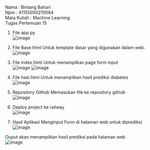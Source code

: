 Nama : Bintang Bahari <br>
Npm : 41155050210064 <br>
Mata Kuliah : Machine Learning <br>
Tugas Pertemuan 15 <br>
1.	File app.py <br>
 ![image](https://github.com/user-attachments/assets/b8cc3d5e-dc3d-4315-9767-a6bdf2a35ff6)

2.	File Base.html Untuk template dasar yang digunakan dalam web. <br>
 ![image](https://github.com/user-attachments/assets/172e7d96-cc26-4f48-867b-a17072382765)

3.	File index.html Untuk menampilkan page form input <br>
  ![image](https://github.com/user-attachments/assets/23b12dd5-1104-4b4b-a0f5-8925fba3145c)
![image](https://github.com/user-attachments/assets/88294ef2-42a5-4c2f-8d4a-4606eb0a072b)

4.	File hasi.html Untuk menampilkan hasil prediksi diabetes <br>
 ![image](https://github.com/user-attachments/assets/f2e25357-a5cd-4cc4-8f55-b432347e6cd4)

5.	Repository Github Memasukan file ke repository github <br>
 ![image](https://github.com/user-attachments/assets/a06c435e-77cb-45d3-b73d-c01af794ee82)

6.	Deploy project ke railway <br>
 ![image](https://github.com/user-attachments/assets/1630a9c4-6127-4f89-a017-e485deddc71f)

7.	Hasil Aplikasi Menginput Form di halaman web untuk diprediksi <br>
 ![image](https://github.com/user-attachments/assets/e5375835-452f-4632-859a-ce1d133c6d5b)

Ouput akan menampilkan hasil prediksi pada halaman web <br>
 ![image](https://github.com/user-attachments/assets/4ea8b2f7-7b84-420b-9abc-0bb31814b66c)



